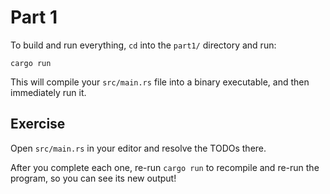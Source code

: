 # Part 1

To build and run everything, `cd` into the `part1/` directory and run:

```shell
cargo run
```

This will compile your `src/main.rs` file into a binary executable, and
then immediately run it.

## Exercise

Open `src/main.rs` in your editor and resolve the TODOs there.

After you complete each one, re-run `cargo run` to
recompile and re-run the program, so you can see its new output!
